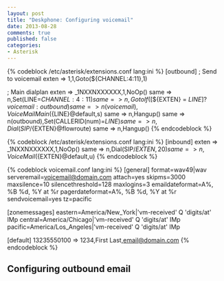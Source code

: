 ```yaml
---
layout: post
title: "Deskphone: Configuring voicemail"
date: 2013-08-28
comments: true
published: false
categories:
- Asterisk
---
```


{% codeblock /etc/asterisk/extensions.conf lang:ini %}
[outbound]
; Send to voicemail
exten => 1,1,Goto(${CHANNEL:4:11},1)

; Main dialplan
exten => _1NXXNXXXXXX,1,NoOp()
  same => n,Set(LINE=${CHANNEL:4:11})
  same => n,GotoIf($[${EXTEN} = ${LINE}]?voicemail:outbound)
  same => n(voicemail),VoiceMailMain(${LINE}@default,s)
  same => n,Hangup()
  same => n(outbound),Set(CALLERID(num)=${LINE})
  same => n,Dial(SIP/${EXTEN}@flowroute)
  same => n,Hangup()
{% endcodeblock %}

{% codeblock /etc/asterisk/extensions.conf lang:ini %}
[inbound]
exten => _1NXXNXXXXXX,1,NoOp()
  same => n,Dial(SIP/${EXTEN},20)
  same => n,VoiceMail(${EXTEN}@default,u)
{% endcodeblock %}

{% codeblock voicemail.conf lang:ini %}
[general]
format=wav49|wav
serveremail=voicemail@domain.com
attach=yes
skipms=3000
maxsilence=10
silencethreshold=128
maxlogins=3
emaildateformat=A%, %B %d, %Y at %r
pagerdateformat=A%, %B %d, %Y at %r
sendvoicemail=yes
tz=pacific

[zonemessages]
eastern=America/New_York|'vm-received' Q 'digits/at' IMp
central=America/Chicago|'vm-received' Q 'digits/at' IMp
pacific=America/Los_Angeles|'vm-received' Q 'digits/at' IMp

[default]
13235550100 => 1234,First Last,email@domain.com
{% endcodeblock %}

## Configuring outbound email
